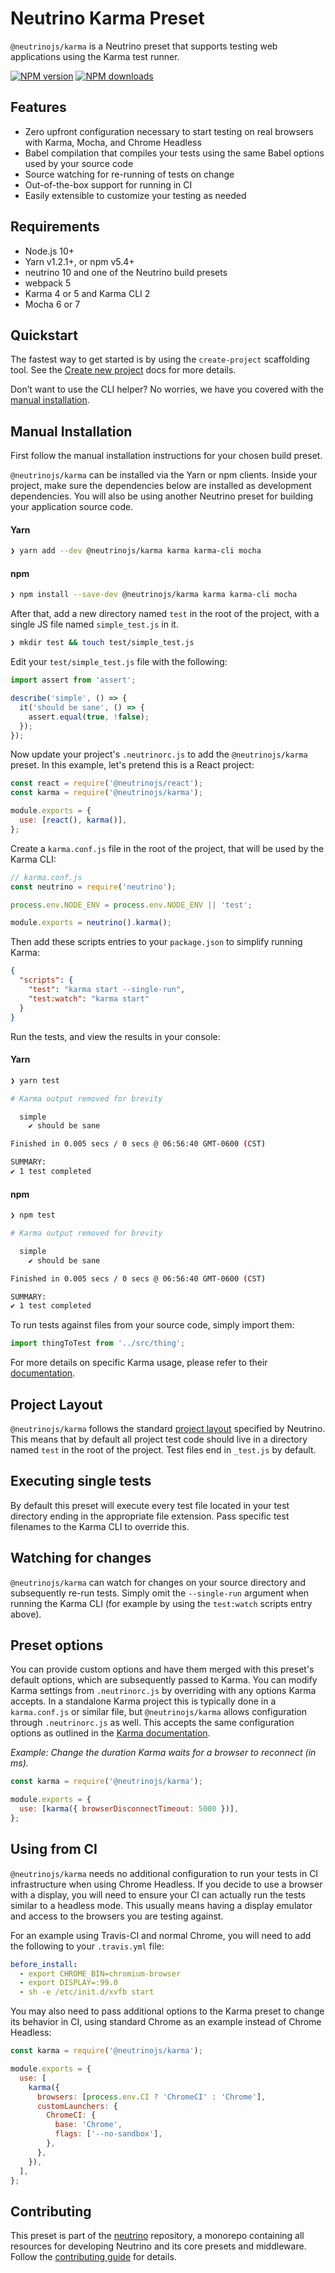 # Neutrino Karma Preset

`@neutrinojs/karma` is a Neutrino preset that supports testing web applications
using the Karma test runner.

[![NPM version][npm-image]][npm-url] [![NPM downloads][npm-downloads]][npm-url]

## Features

- Zero upfront configuration necessary to start testing on real browsers with
  Karma, Mocha, and Chrome Headless
- Babel compilation that compiles your tests using the same Babel options used
  by your source code
- Source watching for re-running of tests on change
- Out-of-the-box support for running in CI
- Easily extensible to customize your testing as needed

## Requirements

- Node.js 10+
- Yarn v1.2.1+, or npm v5.4+
- neutrino 10 and one of the Neutrino build presets
- webpack 5
- Karma 4 or 5 and Karma CLI 2
- Mocha 6 or 7

## Quickstart

The fastest way to get started is by using the `create-project` scaffolding
tool. See the
[Create new project](https://neutrinojs.org/installation/create-new-project/)
docs for more details.

Don’t want to use the CLI helper? No worries, we have you covered with the
[manual installation](#manual-installation).

## Manual Installation

First follow the manual installation instructions for your chosen build preset.

`@neutrinojs/karma` can be installed via the Yarn or npm clients. Inside your
project, make sure the dependencies below are installed as development
dependencies. You will also be using another Neutrino preset for building your
application source code.

#### Yarn

```bash
❯ yarn add --dev @neutrinojs/karma karma karma-cli mocha
```

#### npm

```bash
❯ npm install --save-dev @neutrinojs/karma karma karma-cli mocha
```

After that, add a new directory named `test` in the root of the project, with a
single JS file named `simple_test.js` in it.

```bash
❯ mkdir test && touch test/simple_test.js
```

Edit your `test/simple_test.js` file with the following:

```js
import assert from 'assert';

describe('simple', () => {
  it('should be sane', () => {
    assert.equal(true, !false);
  });
});
```

Now update your project's `.neutrinorc.js` to add the `@neutrinojs/karma`
preset. In this example, let's pretend this is a React project:

```js
const react = require('@neutrinojs/react');
const karma = require('@neutrinojs/karma');

module.exports = {
  use: [react(), karma()],
};
```

Create a `karma.conf.js` file in the root of the project, that will be used by
the Karma CLI:

```js
// karma.conf.js
const neutrino = require('neutrino');

process.env.NODE_ENV = process.env.NODE_ENV || 'test';

module.exports = neutrino().karma();
```

Then add these scripts entries to your `package.json` to simplify running Karma:

```json
{
  "scripts": {
    "test": "karma start --single-run",
    "test:watch": "karma start"
  }
}
```

Run the tests, and view the results in your console:

#### Yarn

```bash
❯ yarn test

# Karma output removed for brevity

  simple
    ✔ should be sane

Finished in 0.005 secs / 0 secs @ 06:56:40 GMT-0600 (CST)

SUMMARY:
✔ 1 test completed
```

#### npm

```bash
❯ npm test

# Karma output removed for brevity

  simple
    ✔ should be sane

Finished in 0.005 secs / 0 secs @ 06:56:40 GMT-0600 (CST)

SUMMARY:
✔ 1 test completed
```

To run tests against files from your source code, simply import them:

```js
import thingToTest from '../src/thing';
```

For more details on specific Karma usage, please refer to their
[documentation](https://karma-runner.github.io/2.0/index.html).

## Project Layout

`@neutrinojs/karma` follows the standard
[project layout](https://neutrinojs.org/project-layout/) specified by Neutrino.
This means that by default all project test code should live in a directory
named `test` in the root of the project. Test files end in `_test.js` by
default.

## Executing single tests

By default this preset will execute every test file located in your test
directory ending in the appropriate file extension. Pass specific test filenames
to the Karma CLI to override this.

## Watching for changes

`@neutrinojs/karma` can watch for changes on your source directory and
subsequently re-run tests. Simply omit the `--single-run` argument when running
the Karma CLI (for example by using the `test:watch` scripts entry above).

## Preset options

You can provide custom options and have them merged with this preset's default
options, which are subsequently passed to Karma. You can modify Karma settings
from `.neutrinorc.js` by overriding with any options Karma accepts. In a
standalone Karma project this is typically done in a `karma.conf.js` or similar
file, but `@neutrinojs/karma` allows configuration through `.neutrinorc.js` as
well. This accepts the same configuration options as outlined in the
[Karma documentation](https://karma-runner.github.io/2.0/config/configuration-file.html).

_Example: Change the duration Karma waits for a browser to reconnect (in ms)._

```js
const karma = require('@neutrinojs/karma');

module.exports = {
  use: [karma({ browserDisconnectTimeout: 5000 })],
};
```

## Using from CI

`@neutrinojs/karma` needs no additional configuration to run your tests in CI
infrastructure when using Chrome Headless. If you decide to use a browser with a
display, you will need to ensure your CI can actually run the tests similar to a
headless mode. This usually means having a display emulator and access to the
browsers you are testing against.

For an example using Travis-CI and normal Chrome, you will need to add the
following to your `.travis.yml` file:

```yaml
before_install:
  - export CHROME_BIN=chromium-browser
  - export DISPLAY=:99.0
  - sh -e /etc/init.d/xvfb start
```

You may also need to pass additional options to the Karma preset to change its
behavior in CI, using standard Chrome as an example instead of Chrome Headless:

```js
const karma = require('@neutrinojs/karma');

module.exports = {
  use: [
    karma({
      browsers: [process.env.CI ? 'ChromeCI' : 'Chrome'],
      customLaunchers: {
        ChromeCI: {
          base: 'Chrome',
          flags: ['--no-sandbox'],
        },
      },
    }),
  ],
};
```

## Contributing

This preset is part of the [neutrino](https://github.com/neutrinojs/neutrino)
repository, a monorepo containing all resources for developing Neutrino and its
core presets and middleware. Follow the
[contributing guide](https://neutrinojs.org/contributing/) for details.

[npm-image]: https://img.shields.io/npm/v/@neutrinojs/karma.svg
[npm-downloads]: https://img.shields.io/npm/dt/@neutrinojs/karma.svg
[npm-url]: https://www.npmjs.com/package/@neutrinojs/karma
